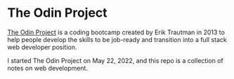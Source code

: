 # The Odin Project

[The Odin Project](https://www.theodinproject.com/) is a coding bootcamp created by Erik Trautman in 2013 to help people develop the skills to be job-ready and transition into a full stack web developer position.

I started The Odin Project on May 22, 2022, and this repo is a collection of notes on web development.

